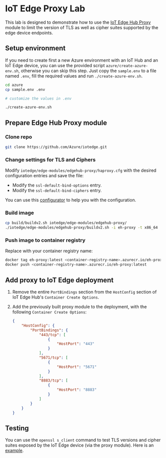 # IoT Edge Proxy Lab

This lab is designed to demonstrate how to use the [IoT Edge Hub Proxy](https://github.com/Azure/iotedge/blob/main/edge-modules/edgehub-proxy/README.md) module to limit the version of TLS as well as cipher suites supported by the edge device endpoints.

## Setup environment

If you need to create first a new Azure environment with an IoT Hub and an IoT Edge device, you can use the provided script `azure/create-azure-env.sh`, otherwise you can skip this step.
Just copy the `sample.env` to a file named `.env`, fill the required values and run `./create-azure-env.sh`.

```bash
cd azure
cp sample.env .env

# customize the values in .env

./create-azure-env.sh
```

## Prepare Edge Hub Proxy module

### Clone repo

```bash	
git clone https://github.com/Azure/iotedge.git
```

### Change settings for TLS and Ciphers

Modify `iotedge/edge-modules/edgehub-proxy/haproxy.cfg` with the desired configuration entries and save the file:
- Modify the `ssl-default-bind-options` entry.
- Modify the `ssl-default-bind-ciphers` entry.

You can use this [configurator](https://ssl-config.mozilla.org/#server=haproxy&version=1.8&config=intermediate&openssl=3.4.0&guideline=5.7) to help you with the configuration.


### Build image

```bash
cp build/buildv2.sh iotedge/edge-modules/edgehub-proxy/
./iotedge/edge-modules/edgehub-proxy/buildv2.sh -i eh-proxy -t x86_64
```

### Push image to container registry

Replace with your container registry name:

```bash
docker tag eh-proxy:latest <container-registry-name>.azurecr.io/eh-proxy:latest
docker push <container-registry-name>.azurecr.io/eh-proxy:latest
```

## Add proxy to IoT Edge deployment

1. Remove the entire `PortBindings` section from the `HostConfig` section of IoT Edge Hub's `Container Create Options`.

2. Add the previously built proxy module to the deployment, with the following `Container Create Options`:

    ```json
    {
        "HostConfig": {
            "PortBindings": {
                "443/tcp": [
                    {
                        "HostPort": "443"
                    }
                ],
                "5671/tcp": [
                    {
                        "HostPort": "5671"
                    }
                ],
                "8883/tcp": [
                    {
                        "HostPort": "8883"
                    }
                ]
            }
        }
    }
    ```

## Testing

You can use the `openssl s_client` command to test TLS versions and cipher suites exposed by the IoT Edge device (via the proxy module). Here is an [example](https://www.feistyduck.com/library/openssl-cookbook/online/ch-testing-with-openssl.html#testing-protocol-support).
